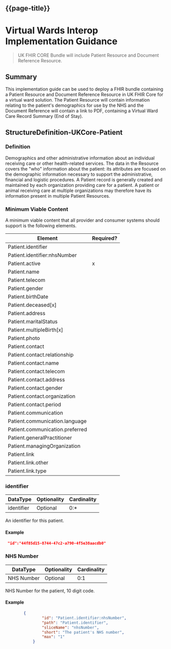 ## {{page-title}}

 # Virtual Wards Interop Implementation Guidance

 >UK FHIR CORE Bundle will include Patient Resource and Document Reference Resource.

 ## Summary
 
 This implementation guide can be used to deploy a FHIR bundle containing a Patient Resource and Document Reference Resource in UK FHIR Core for a virtual ward solution. The Patient Resource will contain information relating to the patient's demographics for use by the NHS and the Document Reference will contain a link to PDF, containing a Virtual Ward Care Record Summary (End of Stay). 

  ## StructureDefinition-UKCore-Patient


### Definition
Demographics and other administrative information about an individual receiving care or other health-related services. The data in the Resource covers the "who" information about the patient: its attributes are focused on the demographic information necessary to support the administrative, financial and logistic procedures. A Patient record is generally created and maintained by each organization providing care for a patient. A patient or animal receiving care at multiple organizations may therefore have its information present in multiple Patient Resources.

### Minimum Viable Content
A minimum viable content that all provider and consumer systems should support is the following elements.

<table>
    <thead>
        <tr>
            <th>Element</th>
            <th data-no-sort>Required?</th>
        </tr>
    </thead>
    <tbody>
        <tr>
            <td>Patient.identifier</td>
            <td></td>
        </tr>
        <tr>
            <td>Patient.identifier:nhsNumber</td>
            <td></td>
        </tr>
        <tr>
            <td>Patient.active</td>
            <td>x</td>
        </tr>        
        <tr>
            <td>Patient.name</td>
            <td></td>
        </tr>
        <tr>
            <td>Patient.telecom</td>
            <td></td>
        </tr>
        <tr>
            <td>Patient.gender</td>
            <td></td>
        </tr>
        <tr>
            <td>Patient.birthDate</td>
            <td></td>
        </tr>
        <tr>
            <td>Patient.deceased[x]</td>
            <td></td>
        </tr>
        <tr>
            <td>Patient.address</td>
            <td></td>
        </tr>
        <tr>
        <tr>
            <td>Patient.maritalStatus</td>
            <td></td>
        </tr>
        <tr>
            <td>Patient.multipleBirth[x]</td>
            <td></td>
        </tr>        
        <tr>
            <td>Patient.photo</td>
            <td></td>
        </tr>
        <tr>
            <td>Patient.contact</td>
            <td></span></td>
        </tr>
        <tr>
            <td>Patient.contact.relationship</td>
            <td></td>
        </tr>        
        <tr>
            <td>Patient.contact.name</td>
            <td></td>
        </tr>
        <tr>
            <td>Patient.contact.telecom</td>
            <td></td>
        </tr>
        <tr>
            <td>Patient.contact.address</td>
            <td></td>
        </tr>
        <tr>
            <td>Patient.contact.gender</td>
            <td></td>
        </tr>
        <tr>
            <td>Patient.contact.organization</td>
            <td></td>
        </tr>
        <tr>
            <td>Patient.contact.period</td>
            <td></td>
        </tr>
        <tr>
            <td>Patient.communication</td>
            <td></td>
        </tr>
        <tr>
            <td>Patient.communication.language</td>
            <td></td>
        </tr>
        <tr>
            <td>Patient.communication.preferred</td>
            <td></td>
        </tr>
        <tr>
            <td>Patient.generalPractitioner</td>
            <td></td>
        </tr>
        <tr>
            <td>Patient.managingOrganization</td>
            <td></td>
        </tr>
        <tr>
            <td>Patient.link</td>
            <td></td>
        </tr>
        <tr>
            <td>Patient.link.other</td>
            <td></td>
        </tr>
        <tr>
            <td>Patient.link.type</td>
            <td></td>
        </tr>
    </tbody>
</table>

### identifier

<table data-responsive>
    <thead>
        <tr>
            <th>DataType</th>
            <th>Optionality</th>
            <th>Cardinality</th>
        </tr>
    </thead>
    <tbody>
      <tr>
      <td>identifier</td>
      <td>Optional</td>
      <td>0:*</td>
      </tr>
    </tbody>
</table>

An identifier for this patient.

#### Example
```json
 "id":"44f85d15-8744-47c2-a790-4f5e38aacdb0" 
```

### NHS Number

<table data-responsive>
    <thead>
        <tr>
            <th>DataType</th>
            <th>Optionality</th>
            <th>Cardinality</th>
        </tr>
    </thead>
    <tbody>
      <tr>
      <td>NHS Number</td>
      <td>Optional</td>
      <td>0:1</td>
      </tr>
    </tbody>
</table>

NHS Number for the patient, 10 digit code.

#### Example
```json
        {
                "id": "Patient.identifier:nhsNumber",
                "path": "Patient.identifier",
                "sliceName": "nhsNumber",
                "short": "The patient's NHS number",
                "max": "1"
            }
```